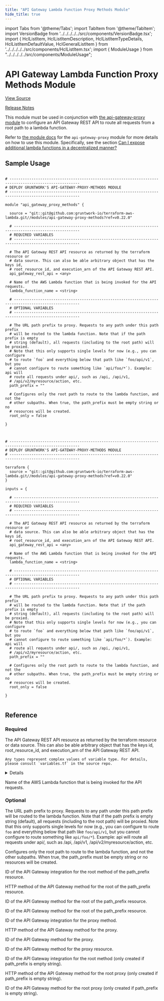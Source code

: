 ```yaml
---
title: "API Gateway Lambda Function Proxy Methods Module"
hide_title: true
---
```


import Tabs from '@theme/Tabs';
import TabItem from '@theme/TabItem';
import VersionBadge from '../../../../../src/components/VersionBadge.tsx';
import { HclListItem, HclListItemDescription, HclListItemTypeDetails, HclListItemDefaultValue, HclGeneralListItem } from '../../../../../src/components/HclListItem.tsx';
import { ModuleUsage } from "../../../../../src/components/ModuleUsage";

<VersionBadge repoTitle="AWS Lambda" version="0.22.0" lastModifiedVersion="0.22.0"/>

# API Gateway Lambda Function Proxy Methods Module

<a href="https://github.com/gruntwork-io/terraform-aws-lambda/tree/v0.22.0/modules/api-gateway-proxy-methods" className="link-button" title="View the source code for this module in GitHub.">View Source</a>

<a href="https://github.com/gruntwork-io/terraform-aws-lambda/releases/tag/v0.22.0" className="link-button" title="Release notes for only versions which impacted this module.">Release Notes</a>

This module must be used in conjunction with [the api-gateway-proxy module](https://github.com/gruntwork-io/terraform-aws-lambda/tree/v0.22.0/modules/api-gateway-proxy) to configure an API
Gateway REST API to route all requests from a root path to a lambda function.

Refer to [the module docs](https://github.com/gruntwork-io/terraform-aws-lambda/tree/v0.22.0/modules/api-gateway-proxy/README.md) for the `api-gateway-proxy` module for more details on how to
use this module. Specifically, see the section [Can I expose additional lambda functions in a decentralized
manner?](https://github.com/gruntwork-io/terraform-aws-lambda/tree/v0.22.0/modules/api-gateway-proxy/core-concepts.md#can-i-expose-additional-lambda-functions-in-a-decentralized-manner)

## Sample Usage

<Tabs>
<TabItem value="terraform" label="Terraform" default>

```hcl title="main.tf"

# ------------------------------------------------------------------------------------------------------
# DEPLOY GRUNTWORK'S API-GATEWAY-PROXY-METHODS MODULE
# ------------------------------------------------------------------------------------------------------

module "api_gateway_proxy_methods" {

  source = "git::git@github.com:gruntwork-io/terraform-aws-lambda.git//modules/api-gateway-proxy-methods?ref=v0.22.0"

  # ----------------------------------------------------------------------------------------------------
  # REQUIRED VARIABLES
  # ----------------------------------------------------------------------------------------------------

  # The API Gateway REST API resource as returned by the terraform resource or
  # data source. This can also be able arbitrary object that has the keys id,
  # root_resource_id, and execution_arn of the API Gateway REST API.
  api_gateway_rest_api = <any>

  # Name of the AWS Lambda function that is being invoked for the API requests.
  lambda_function_name = <string>

  # ----------------------------------------------------------------------------------------------------
  # OPTIONAL VARIABLES
  # ----------------------------------------------------------------------------------------------------

  # The URL path prefix to proxy. Requests to any path under this path prefix
  # will be routed to the lambda function. Note that if the path prefix is empty
  # string (default), all requests (including to the root path) will be proxied.
  # Note that this only supports single levels for now (e.g., you can configure
  # to route `foo` and everything below that path like `foo/api/v1`, but you
  # cannot configure to route something like `api/foo/*`). Example: api will
  # route all requests under api/, such as /api, /api/v1,
  # /api/v2/myresource/action, etc.
  path_prefix = ""

  # Configures only the root path to route to the lambda function, and not the
  # other subpaths. When true, the path_prefix must be empty string or no
  # resources will be created.
  root_only = false

}


```

</TabItem>
<TabItem value="terragrunt" label="Terragrunt" default>

```hcl title="terragrunt.hcl"

# ------------------------------------------------------------------------------------------------------
# DEPLOY GRUNTWORK'S API-GATEWAY-PROXY-METHODS MODULE
# ------------------------------------------------------------------------------------------------------

terraform {
  source = "git::git@github.com:gruntwork-io/terraform-aws-lambda.git//modules/api-gateway-proxy-methods?ref=v0.22.0"
}

inputs = {

  # ----------------------------------------------------------------------------------------------------
  # REQUIRED VARIABLES
  # ----------------------------------------------------------------------------------------------------

  # The API Gateway REST API resource as returned by the terraform resource or
  # data source. This can also be able arbitrary object that has the keys id,
  # root_resource_id, and execution_arn of the API Gateway REST API.
  api_gateway_rest_api = <any>

  # Name of the AWS Lambda function that is being invoked for the API requests.
  lambda_function_name = <string>

  # ----------------------------------------------------------------------------------------------------
  # OPTIONAL VARIABLES
  # ----------------------------------------------------------------------------------------------------

  # The URL path prefix to proxy. Requests to any path under this path prefix
  # will be routed to the lambda function. Note that if the path prefix is empty
  # string (default), all requests (including to the root path) will be proxied.
  # Note that this only supports single levels for now (e.g., you can configure
  # to route `foo` and everything below that path like `foo/api/v1`, but you
  # cannot configure to route something like `api/foo/*`). Example: api will
  # route all requests under api/, such as /api, /api/v1,
  # /api/v2/myresource/action, etc.
  path_prefix = ""

  # Configures only the root path to route to the lambda function, and not the
  # other subpaths. When true, the path_prefix must be empty string or no
  # resources will be created.
  root_only = false

}


```

</TabItem>
</Tabs>




## Reference

<Tabs>
<TabItem value="inputs" label="Inputs" default>

### Required

<HclListItem name="api_gateway_rest_api" requirement="required" type="any">
<HclListItemDescription>

The API Gateway REST API resource as returned by the terraform resource or data source. This can also be able arbitrary object that has the keys id, root_resource_id, and execution_arn of the API Gateway REST API.

</HclListItemDescription>
<HclListItemTypeDetails>

```hcl
Any types represent complex values of variable type. For details, please consult `variables.tf` in the source repo.
```

</HclListItemTypeDetails>
<HclGeneralListItem title="More Details">
<details>


```hcl

   Ideally we can define an object type, but that would require defining every attribute of the API Gateway REST API
   resource, which can be painful if you can't pass through the entire resource (e.g., as in terragrunt dependencies).

```
</details>

</HclGeneralListItem>
</HclListItem>

<HclListItem name="lambda_function_name" requirement="required" type="string">
<HclListItemDescription>

Name of the AWS Lambda function that is being invoked for the API requests.

</HclListItemDescription>
</HclListItem>

### Optional

<HclListItem name="path_prefix" requirement="optional" type="string">
<HclListItemDescription>

The URL path prefix to proxy. Requests to any path under this path prefix will be routed to the lambda function. Note that if the path prefix is empty string (default), all requests (including to the root path) will be proxied. Note that this only supports single levels for now (e.g., you can configure to route `foo` and everything below that path like `foo/api/v1`, but you cannot configure to route something like `api/foo/*`). Example: api will route all requests under api/, such as /api, /api/v1, /api/v2/myresource/action, etc.

</HclListItemDescription>
<HclListItemDefaultValue defaultValue="&quot;&quot;"/>
</HclListItem>

<HclListItem name="root_only" requirement="optional" type="bool">
<HclListItemDescription>

Configures only the root path to route to the lambda function, and not the other subpaths. When true, the path_prefix must be empty string or no resources will be created.

</HclListItemDescription>
<HclListItemDefaultValue defaultValue="false"/>
</HclListItem>

</TabItem>
<TabItem value="outputs" label="Outputs">

<HclListItem name="path_prefix_root_integration_id">
<HclListItemDescription>

ID of the API Gateway integration for the root method of the path_prefix resource.

</HclListItemDescription>
</HclListItem>

<HclListItem name="path_prefix_root_method_http_method">
<HclListItemDescription>

HTTP method of the API Gateway method for the root of the path_prefix resource.

</HclListItemDescription>
</HclListItem>

<HclListItem name="path_prefix_root_method_id">
<HclListItemDescription>

ID of the API Gateway method for the root of the path_prefix resource.

</HclListItemDescription>
</HclListItem>

<HclListItem name="path_prefix_root_resource_id">
<HclListItemDescription>

ID of the API Gateway method for the root of the path_prefix resource.

</HclListItemDescription>
</HclListItem>

<HclListItem name="proxy_integration_id">
<HclListItemDescription>

ID of the API Gateway integration for the proxy method.

</HclListItemDescription>
</HclListItem>

<HclListItem name="proxy_method_http_method">
<HclListItemDescription>

HTTP method of the API Gateway method for the proxy.

</HclListItemDescription>
</HclListItem>

<HclListItem name="proxy_method_id">
<HclListItemDescription>

ID of the API Gateway method for the proxy.

</HclListItemDescription>
</HclListItem>

<HclListItem name="proxy_resource_id">
<HclListItemDescription>

ID of the API Gateway method for the proxy resource.

</HclListItemDescription>
</HclListItem>

<HclListItem name="root_intergration_id">
<HclListItemDescription>

ID of the API Gateway integration for the root method (only created if path_prefix is empty string).

</HclListItemDescription>
</HclListItem>

<HclListItem name="root_method_http_method">
<HclListItemDescription>

HTTP method of the API Gateway method for the root proxy (only created if path_prefix is empty string).

</HclListItemDescription>
</HclListItem>

<HclListItem name="root_method_id">
<HclListItemDescription>

ID of the API Gateway method for the root proxy (only created if path_prefix is empty string).

</HclListItemDescription>
</HclListItem>

</TabItem>
</Tabs>


<!-- ##DOCS-SOURCER-START
{
  "originalSources": [
    "https://github.com/gruntwork-io/terraform-aws-lambda/tree/v0.22.0/modules/api-gateway-proxy-methods/readme.md",
    "https://github.com/gruntwork-io/terraform-aws-lambda/tree/v0.22.0/modules/api-gateway-proxy-methods/variables.tf",
    "https://github.com/gruntwork-io/terraform-aws-lambda/tree/v0.22.0/modules/api-gateway-proxy-methods/outputs.tf"
  ],
  "sourcePlugin": "module-catalog-api",
  "hash": "348b6e27cb176eb485589684bf429114"
}
##DOCS-SOURCER-END -->
